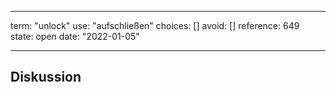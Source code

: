 
---
term:      "unlock"
use:       "aufschließen"
choices:   []
avoid:     []
reference: 649        
state:     open
date:      "2022-01-05"

---

## Diskussion

